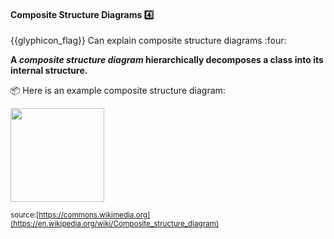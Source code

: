 <div id="title">

#### Composite Structure Diagrams :four:

<span id="prereqs"></span>

</div>
<span id="outcomes">{{glyphicon_flag}} Can explain composite structure diagrams :four:</span>

<div id="body">

**A _composite structure diagram_ hierarchically decomposes a class into its internal structure.**

<tip-box> 

:package: Here is an example composite structure diagram:

<img src="{{baseUrl}}/modeling/modelingStructures/compositeStructureDiagrams/images/diagram.png" height="150" />
<br>

<sub>source:[https://commons.wikimedia.org](https://en.wikipedia.org/wiki/Composite_structure_diagram)</sub>

</tip-box>
</div>

<div id="extras">
</div>
